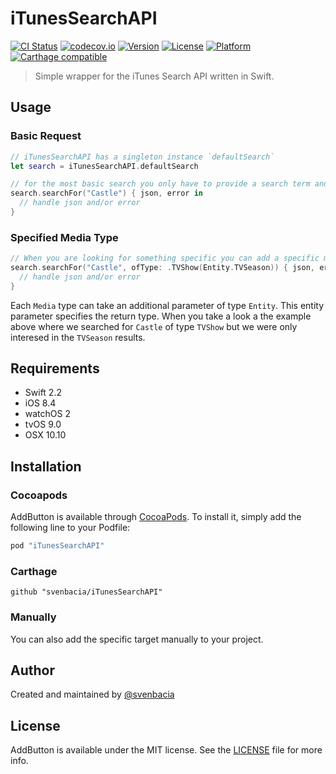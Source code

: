 # iTunesSearchAPI
[![CI Status](http://img.shields.io/travis/svenbacia/iTunesSearchAPI.svg?style=flat)](https://travis-ci.org/svenbacia/iTunesSearchAPI)
[![codecov.io](http://codecov.io/github/svenbacia/iTunesSearchAPI/coverage.svg?branch=master)](http://codecov.io/github/svenbacia/iTunesSearchAPI?branch=master)
[![Version](https://img.shields.io/cocoapods/v/iTunesSearchAPI.svg?style=flat)](http://cocoapods.org/pods/iTunesSearchAPI)
[![License](https://img.shields.io/cocoapods/l/iTunesSearchAPI.svg?style=flat)](http://cocoapods.org/pods/iTunesSearchAPI)
[![Platform](https://img.shields.io/cocoapods/p/iTunesSearchAPI.svg?style=flat)](http://cocoapods.org/pods/iTunesSearchAPI)
[![Carthage compatible](https://img.shields.io/badge/Carthage-compatible-4BC51D.svg?style=flat)](https://github.com/Carthage/Carthage)

> Simple wrapper for the iTunes Search API written in Swift.

## Usage

### Basic Request

```Swift
// iTunesSearchAPI has a singleton instance `defaultSearch`
let search = iTunesSearchAPI.defaultSearch

// for the most basic search you only have to provide a search term and a completion handler
search.searchFor("Castle") { json, error in
  // handle json and/or error
}
```

### Specified Media Type

```Swift
// When you are looking for something specific you can add a specific media type
search.searchFor("Castle", ofType: .TVShow(Entity.TVSeason)) { json, error in
  // handle json and/or error
}
```

Each `Media` type can take an additional parameter of type `Entity`. This entity parameter specifies the return type. When you take a look a the example above where we searched for `Castle` of type `TVShow` but we were only interesed in the `TVSeason` results.

## Requirements

* Swift 2.2
* iOS 8.4
* watchOS 2
* tvOS 9.0
* OSX 10.10

## Installation

### Cocoapods
AddButton is available through [CocoaPods](cocoapods.org). To install it, simply add the following line to your Podfile:

```Ruby
pod "iTunesSearchAPI"
```

### Carthage
```
github "svenbacia/iTunesSearchAPI"
```

### Manually
You can also add the specific target manually to your project.

## Author
Created and maintained by [@svenbacia](https://twitter.com/svenbacia)

## License
AddButton is available under the MIT license. See the [LICENSE](LICENSE) file for more info.
